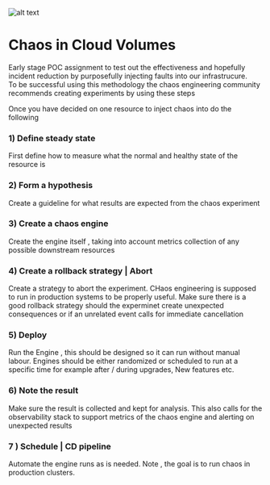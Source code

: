  ![alt text](resources/img/sopranos.jpg "LitmusChaos") 
# Chaos in Cloud Volumes
Early stage POC assignment to test out the effectiveness and hopefully incident reduction by purposefully injecting faults into our infrastrucure.  
To be successful using this methodology the chaos engineering community recommends creating experiments by using these steps
  
Once you have decided on one resource to inject chaos into do the following
### 1) Define steady state
First define how to measure what the normal and healthy state of the resource is 
### 2) Form a hypothesis
Create a guideline for what results are expected from the chaos experiment
### 3) Create a chaos engine
Create the engine itself , taking into account metrics collection of any possible downstream resources 
### 4)  Create a rollback strategy | Abort
Create a strategy to abort the experiment. CHaos engineering is supposed to run in production systems to be properly useful. Make sure there is a good rollback strategy should the experminet create unexpected consequences or if an unrelated event calls for immediate cancellation
### 5)  Deploy
Run the Engine , this should be designed so it can run without manual labour. Engines should be either randomized or scheduled to run at a specific time for example after / during upgrades, New features etc. 
### 6) Note the result
Make sure the result is collected and kept for analysis. This also calls for the observability stack to support metrics of the chaos engine and alerting on unexpected results
### 7 ) Schedule | CD pipeline
Automate the engine runs as is needed. Note , the goal is to run chaos in production clusters.
